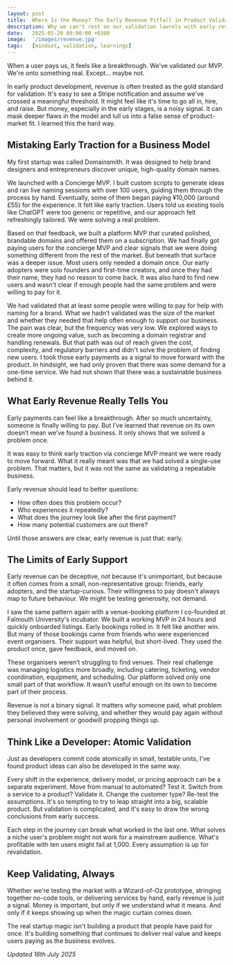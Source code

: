 ```yaml
---
layout: post
title:  Where Is the Money? The Early Revenue Pitfall in Product Validation
description: Why we can't rest on our validation lawrels with early revenue and how to keep validating as the idea evolves.
date:   2025-05-20 09:00:00 +0300
image:  '/images/revenue.jpg'
tags:   [mindset, validation, learnings]
---
```


When a user pays us, it feels like a breakthrough. We've validated our MVP. We're onto something real. Except… maybe not.

In early product development, revenue is often treated as the gold standard for validation. It's easy to see a Stripe notification and assume we've crossed a meaningful threshold. It might feel like it's time to go all in, hire, and raise. But money, especially in the early stages, is a noisy signal. It can mask deeper flaws in the model and lull us into a false sense of product-market fit. I learned this the hard way.

## Mistaking Early Traction for a Business Model

My first startup was called Domainsmith. It was designed to help brand designers and entrepreneurs discover unique, high-quality domain names.

We launched with a Concierge MVP. I built custom scripts to generate ideas and ran live naming sessions with over 100 users, guiding them through the process by hand. Eventually, some of them began paying ¥10,000 (around £55) for the experience. It felt like early traction. Users told us existing tools like ChatGPT were too generic or repetitive, and our approach felt refreshingly tailored. We were solving a real problem.

Based on that feedback, we built a platform MVP that curated polished, brandable domains and offered them on a subscription. We had finally got paying users for the concierge MVP and clear signals that we were doing something different from the rest of the market. But beneath that surface was a deeper issue. Most users only needed a domain once. Our early adopters were solo founders and first-time creators, and once they had their name, they had no reason to come back. It was also hard to find new users and wasn't clear if enough people had the same problem and were willing to pay for it.

We had validated that at least some people were willing to pay for help with naming for a brand. What we hadn’t validated was the size of the market and whether they needed that help often enough to support our business. The pain was clear, but the frequency was very low. We explored ways to create more ongoing value, such as becoming a domain registrar and handling renewals. But that path was out of reach given the cost, complexity, and regulatory barriers and didn't solve the problem of finding new users. I took those early payments as a signal to move forward with the product. In hindsight, we had only proven that there was some demand for a one-time service. We had not shown that there was a sustainable business behind it.

## What Early Revenue Really Tells You

Early payments can feel like a breakthrough. After so much uncertainty, someone is finally willing to pay. But I’ve learned that revenue on its own doesn’t mean we’ve found a business. It only shows that we solved a problem once.

It was easy to think early traction via concierge MVP meant we were ready to move forward. What it really meant was that we had solved a single-use problem. That matters, but it was not the same as validating a repeatable business.

Early revenue should lead to better questions:

- How often does this problem occur?
- Who experiences it repeatedly?
- What does the journey look like after the first payment?
- How many potential customers are out there?

Until those answers are clear, early revenue is just that: early.

## The Limits of Early Support

Early revenue can be deceptive, not because it's unimportant, but because it often comes from a small, non-representative group: friends, early adopters, and the startup-curious. Their willingness to pay doesn't always map to future behaviour. We might be testing generosity, not demand.

I saw the same pattern again with a venue-booking platform I co-founded at Falmouth University's incubator. We built a working MVP in 24 hours and quickly onboarded listings. Early bookings rolled in. It felt like another win. But many of those bookings came from friends who were experienced event organisers. Their support was helpful, but short-lived. They used the product once, gave feedback, and moved on.

These organisers weren’t struggling to find venues. Their real challenge was managing logistics more broadly, including catering, ticketing, vendor coordination, equipment, and scheduling. Our platform solved only one small part of that workflow. It wasn’t useful enough on its own to become part of their process.

Revenue is not a binary signal. It matters *why* someone paid, what problem they believed they were solving, and whether they would pay again without personal involvement or goodwill propping things up.

## Think Like a Developer: Atomic Validation

Just as developers commit code atomically in small, testable units, I've found product ideas can also be developed in the same way.

Every shift in the experience, delivery model, or pricing approach can be a separate experiment. Move from manual to automated? Test it. Switch from a service to a product? Validate it. Change the customer type? Re-test the assumptions. It's so tempting to try to leap straight into a big, scalable product. But validation is complicated, and it's easy to draw the wrong conclusions from early success.

Each step in the journey can break what worked in the last one. What solves a niche user's problem might not work for a mainstream audience. What's profitable with ten users might fail at 1,000. Every assumption is up for revalidation.

## Keep Validating, Always

Whether we're testing the market with a Wizard-of-Oz prototype, stringing together no-code tools, or delivering services by hand, early revenue is just a signal. Money is important, but only if we understand what it means. And only if it keeps showing up when the magic curtain comes down.

The real startup magic isn't building a product that people have paid for once. It's building something that continues to deliver real value and keeps users paying as the business evolves.

*Updated 16th July 2025*
